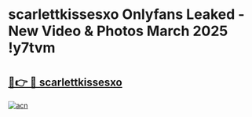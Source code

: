 # scarlettkissesxo Onlyfans Leaked - New Video & Photos March 2025 !y7tvm

# <h2><a href="https://z2ccyv.iuczelnia.edu.pl?title=scarlettkissesxo&ref=y7tvm">🔗👉 🔴 scarlettkissesxo</a></h2>

[![acn](https://github.com/user-attachments/assets/0f9c940e-d8b0-45ae-aac7-cd30a18b3e1c)](https://z2ccyv.iuczelnia.edu.pl?title=scarlettkissesxo&ref=y7tvm)

